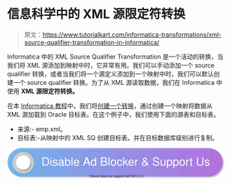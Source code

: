 # 信息科学中的 XML 源限定符转换

> 原文：<https://www.tutorialkart.com/informatica-transformations/xml-source-qualifier-transformation-in-informatica/>

Informatica 中的 XML Source Qualifier Transformation 是一个活动的转换，当我们将 XML 源添加到映射中时，它非常有用。我们可以手动添加一个 source qualifier 转换，或者当我们将一个源定义添加到一个映射中时，我们可以默认创建一个 source qualifier 转换。为了从 XML 源读取数据，我们在 Informatica 中使用 **XML 源限定符转换。**

在本 [Informatica 教程](https://www.tutorialkart.com/informatica-tutorial/)中，我们将[创建一个转换](https://www.tutorialkart.com/informatica-transformations/)，通过创建一个映射将数据从 XML 源加载到 Oracle 目标表。在这个例子中，我们使用下面的源表和目标表。

*   来源:- emp.xml。
*   目标表:-从映射中的 XML SQ 创建目标表。并在目标数据库级别进行复制。

[![](img/925da31b32d6bc3827932f6c8afb11bb.png)](https://www.tutorialkart.com/)